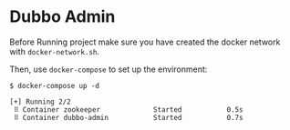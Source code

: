 # **Dubbo Admin**

Before Running project make sure you have created the docker network with `docker-network.sh`.

Then, use `docker-compose` to set up the environment:

```shell
$ docker-compose up -d

[+] Running 2/2
 ⠿ Container zookeeper             Started           0.5s
 ⠿ Container dubbo-admin           Started           0.7s
```
